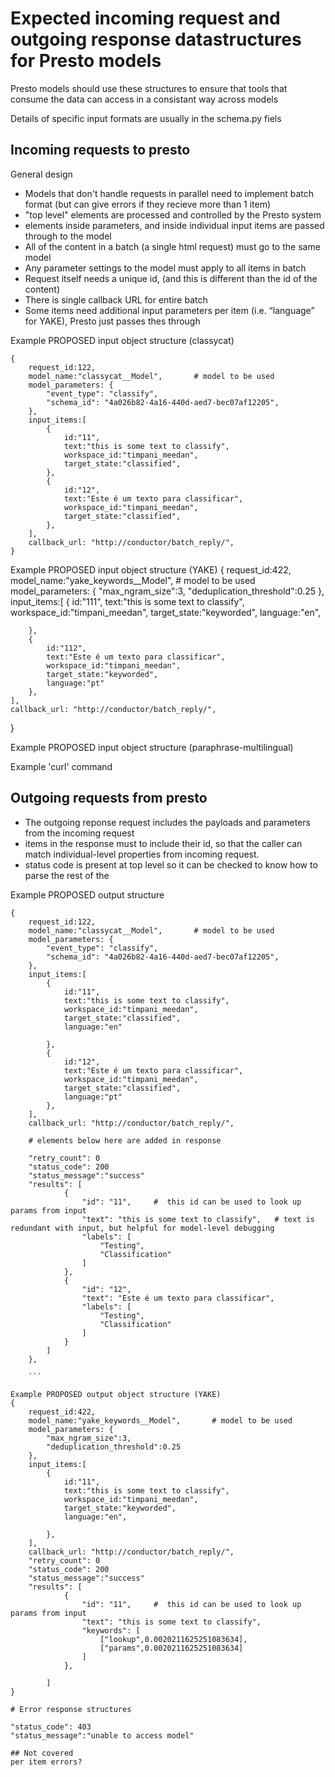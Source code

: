 # Expected incoming request and outgoing response datastructures for Presto models

Presto models should use these structures to ensure that tools that consume the data can access in a consistant way across models

Details of specific input formats are usually in the schema.py fiels

## Incoming requests to presto

General design

* Models that don't handle requests in parallel need to implement batch format (but can give errors if they recieve more than 1 item)
* "top level" elements are processed and controlled by the Presto system
* elements inside parameters, and inside individual input items are passed through to the model
* All of the content in a batch (a single html request) must go to the same model
* Any parameter settings to the model must apply to all items in batch
* Request itself needs a unique id, (and this is different than the id of the content)
* There is single callback URL for entire batch
* Some items need additional input parameters per item (i.e. “language” for YAKE), Presto just passes thes through

Example PROPOSED input object structure (classycat)
```
{
    request_id:122,              
    model_name:"classycat__Model",       # model to be used 
    model_parameters: {
        "event_type": "classify",
        "schema_id": "4a026b82-4a16-440d-aed7-bec07af12205",
    },
    input_items:[
        {
            id:"11",
            text:"this is some text to classify", 
            workspace_id:"timpani_meedan", 
            target_state:"classified", 
        },
        {
            id:"12",
            text:"Este é um texto para classificar", 
            workspace_id:"timpani_meedan", 
            target_state:"classified", 
        },
    ],
    callback_url: "http://conductor/batch_reply/",
}

```
Example PROPOSED input object structure (YAKE)
{
    request_id:422,              
    model_name:"yake_keywords__Model",       # model to be used 
    model_parameters: {
        "max_ngram_size":3,
        "deduplication_threshold":0.25
    },
    input_items:[
        {
            id:"111",
            text:"this is some text to classify", 
            workspace_id:"timpani_meedan", 
            target_state:"keyworded", 
            language:"en",

        },
        {
            id:"112",
            text:"Este é um texto para classificar", 
            workspace_id:"timpani_meedan", 
            target_state:"keyworded", 
            language:"pt"
        },
    ],
    callback_url: "http://conductor/batch_reply/",
}


Example PROPOSED input object structure (paraphrase-multilingual)


Example 'curl' command


## Outgoing requests from presto

* The outgoing reponse request includes the payloads and parameters from the incoming request
* items in the response must to include their id, so that the caller can match individual-level properties from incoming request. 
* status code is present at top level so it can be checked to know how to parse the rest of the 

Example PROPOSED output structure
```
{
    request_id:122,              
    model_name:"classycat__Model",       # model to be used 
    model_parameters: {
        "event_type": "classify",
        "schema_id": "4a026b82-4a16-440d-aed7-bec07af12205",
    },
    input_items:[
        {
            id:"11",
            text:"this is some text to classify", 
            workspace_id:"timpani_meedan", 
            target_state:"classified", 
            language:"en"

        },
        {
            id:"12",
            text:"Este é um texto para classificar", 
            workspace_id:"timpani_meedan", 
            target_state:"classified", 
            language:"pt"
        },
    ],
    callback_url: "http://conductor/batch_reply/",

    # elements below here are added in response

    "retry_count": 0
    "status_code": 200
    "status_message":"success"
    "results": [
            {
                "id": "11",     #  this id can be used to look up params from input
                "text": "this is some text to classify",   # text is redundant with input, but helpful for model-level debugging
                "labels": [
                    "Testing",
                    "Classification"
                ]
            },
            {
                "id": "12",
                "text": "Este é um texto para classificar",
                "labels": [
                    "Testing",
                    "Classification"
                ]
            }
        ]
    },

    ```

Example PROPOSED output object structure (YAKE)
{
    request_id:422,              
    model_name:"yake_keywords__Model",       # model to be used 
    model_parameters: {
        "max_ngram_size":3,
        "deduplication_threshold":0.25
    },
    input_items:[
        {
            id:"11",
            text:"this is some text to classify", 
            workspace_id:"timpani_meedan", 
            target_state:"keyworded", 
            language:"en",

        },
    ],
    callback_url: "http://conductor/batch_reply/",
    "retry_count": 0
    "status_code": 200
    "status_message":"success"
    "results": [
            {
                "id": "11",     #  this id can be used to look up params from input
                "text": "this is some text to classify",  
                "keywords": [
                    ["lookup",0.0020211625251083634],
                    ["params",0.0020211625251083634]
                ]
            },
           
        ]
}

# Error response structures

"status_code": 403
"status_message":"unable to access model"

## Not covered
per item errors?